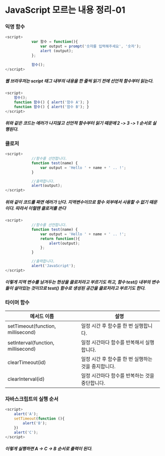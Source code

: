 # JavaScript 모르는 내용 정리-01

### 익명 함수

```javascript
<script>
            var 함수 = function(){
                var output = prompt('숫자를 입력해주세요', '숫자');
                alert (output);
            };
            
            함수();
</script>
```

##### 웹 브라우저는 script 태그 내부의 내용을 한 줄씩 읽기 전에 선언적 함수부터 읽는다.

```javascript
<script>
    함수();
	function 함수() { alert('함수 A'); }
	function 함수() { alert('함수 B'); }
</script>
```

##### 위와 같은 코드는 에러가 나지않고 선언적 함수부터 읽기 때문에 2 -> 3 -> 1 순서로 실행된다.

### 클로저

```javascript
<script>
            //함수를 선언합니다.
            function test(name) {
                var output = 'Hello ' + name + ' .. !';
            }

            //출력합니다.
            alert(output);
</script>
```

##### 위와 같이 코드를 짜면 에러가 난다. 지역변수이므로 함수 외부에서 사용할 수 없기 때문이다. 따라서 이럴땐 클로저를 쓴다

```javascript
<script>
            //함수를 선언합니다.
            function test(name) {
                var output = 'Hello ' + name + ' .. !';
                return function(){
                    alert(output);
                };
            }

            //출력합니다.
            alert('JavaScript');
</script>
```

#####  이렇게 지역 변수를 남겨두는 현상을 클로저라고 부르기도 하고, 함수 test() 내부의 변수들이 살아있는 것이므로 test() 함수로 생성된 공간을 클로저라고 부르기도 한다.

### 타이머 함수

| 메서드 이름                        | 설명                                                |
| ---------------------------------- | --------------------------------------------------- |
| setTimeout(function, millisecond)  | 일정 시간 후 함수를 한 번 실행합니다.               |
| setInterval(function, millisecond) | 일정 시간마다 함수를 반복해서 실행합니다.           |
| clearTimeout(id)                   | 일정 시간 후 함수를 한 번 실행하는 것을 중지합니다. |
| clearInterval(id)                  | 일정 시간마다 함수를 반복하는 것을 중단합니다.      |

### 자바스크립트의 실행 순서

```javascript
<script>
	alert('A');
	setTimeout(function (){
		alert('B');
	})
	alert('C');
</script>
```

##### 이렇게 실행하면 A -> C -> B 순서로 출력이 된다.

